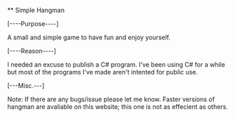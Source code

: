 ** Simple Hangman

[----Purpose----]

A small and simple game to have fun and enjoy yourself.

[----Reason----]

I needed an excuse to publish a C# program. I've been using C# for a while but most of the programs I've made aren't intented for public use.

[---Misc.---]

Note: If there are any bugs/issue please let me know. Faster versions of hangman are avaliable on this website; this one is not as effecient as others.
